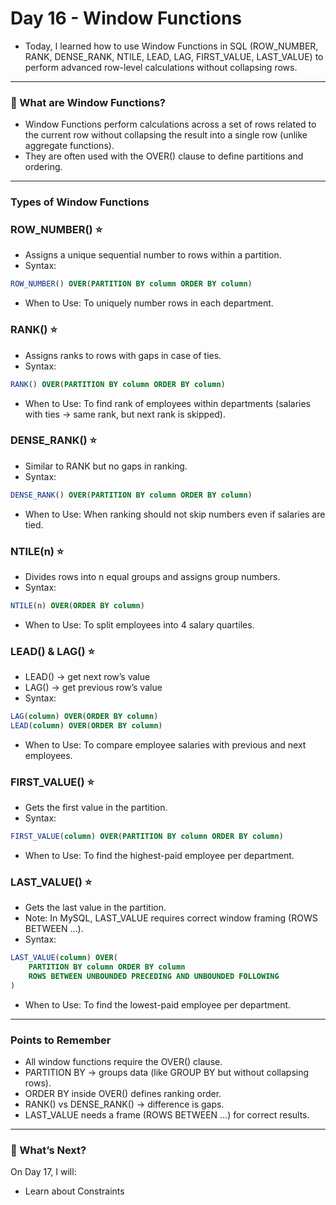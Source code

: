 # Day 16 - Window Functions
- Today, I learned how to use Window Functions in SQL (ROW_NUMBER, RANK, DENSE_RANK, NTILE, LEAD, LAG, FIRST_VALUE, LAST_VALUE) to perform advanced row-level calculations without collapsing rows.
---

### 🧐 What are Window Functions?
- Window Functions perform calculations across a set of rows related to the current row without collapsing the result into a single row (unlike aggregate functions).
- They are often used with the OVER() clause to define partitions and ordering.
---

### Types of Window Functions
### ROW_NUMBER() ⭐
- Assigns a unique sequential number to rows within a partition.
- Syntax:
```sql
ROW_NUMBER() OVER(PARTITION BY column ORDER BY column)
```
- When to Use: To uniquely number rows in each department.

### RANK() ⭐
- Assigns ranks to rows with gaps in case of ties.
- Syntax:
```sql
RANK() OVER(PARTITION BY column ORDER BY column)
```
- When to Use: To find rank of employees within departments (salaries with ties → same rank, but next rank is skipped).

### DENSE_RANK() ⭐
- Similar to RANK but no gaps in ranking.
- Syntax:
```sql
DENSE_RANK() OVER(PARTITION BY column ORDER BY column)
```
- When to Use: When ranking should not skip numbers even if salaries are tied.

### NTILE(n) ⭐
- Divides rows into n equal groups and assigns group numbers.
- Syntax:
```sql
NTILE(n) OVER(ORDER BY column)
```
- When to Use: To split employees into 4 salary quartiles. 

### LEAD() & LAG() ⭐
- LEAD() → get next row’s value
- LAG() → get previous row’s value
- Syntax:
```sql
LAG(column) OVER(ORDER BY column)
LEAD(column) OVER(ORDER BY column)
```
- When to Use: To compare employee salaries with previous and next employees.

### FIRST_VALUE() ⭐
- Gets the first value in the partition.
- Syntax:
```sql
FIRST_VALUE(column) OVER(PARTITION BY column ORDER BY column)
```
- When to Use: To find the highest-paid employee per department. 

### LAST_VALUE() ⭐
- Gets the last value in the partition.
- Note: In MySQL, LAST_VALUE requires correct window framing (ROWS BETWEEN ...).
- Syntax:
```sql
LAST_VALUE(column) OVER(
    PARTITION BY column ORDER BY column
    ROWS BETWEEN UNBOUNDED PRECEDING AND UNBOUNDED FOLLOWING
)
```
- When to Use: To find the lowest-paid employee per department.
---

### Points to Remember
- All window functions require the OVER() clause.
- PARTITION BY → groups data (like GROUP BY but without collapsing rows).
- ORDER BY inside OVER() defines ranking order.
- RANK() vs DENSE_RANK() → difference is gaps.
- LAST_VALUE needs a frame (ROWS BETWEEN …) for correct results.
---

### 🚀 What’s Next?
On Day 17, I will:
- Learn about Constraints
